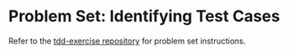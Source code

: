 # Problem Set: Identifying Test Cases

Refer to the [tdd-exercise repository](https://github.com/AdaGold/tdd-exercise) for problem set instructions.